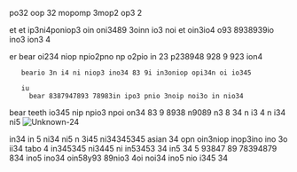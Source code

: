 po32 oop 32 mopomp 3mop2 op3 2

et
et  ip3ni4poniop3 oin oni3489 3oinn io3 noi
et
  oin3io4 o93 8938939io ino3 ion3 4
   
   er 
   bear
       oi234 niop npio2pno np o2pio in 23 p238948 928 9 923 ion4


       beario 3n i4 ni niop3 ino34 83 9i in3oniop opi34n oi io345 

       iu
         bear 8387947893 78983in ipo3 pnio 3noip noi3o in nio34


bear
    teeth io345 nip npio3 npoi on34 83 9 8938 n9089 n3 8 34
n i3
 4
n i34
 ni5 ![Unknown-24](https://github.com/eduffield82/setting-io-iu/assets/160559076/68b3bbc4-172a-4af6-b879-9b0189b9393a)

in34
in 5
 ni34
 ni5
n 3i45
 ni34345345 asian 34 opn oin3niop inop3ino ino 3o ii34 tabo 4 
 in345345
 ni3445
 ni in53453
34 in5 34
5 93847 89 78394879 834 ino5 ino34 oin58y93 89nio3 4oi noi34 ino5 nio i345  34
